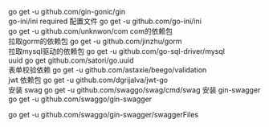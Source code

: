 go get -u github.com/gin-gonic/gin 
<br>
go-ini/ini required 配置文件 go get -u github.com/go-ini/ini
<br>
go get -u github.com/unknwon/com com的依赖包
<br>
拉取gorm的依赖包
go get -u github.com/jinzhu/gorm
<br>
拉取mysql驱动的依赖包
go get -u github.com/go-sql-driver/mysql
<br>
uuid
go get github.com/satori/go.uuid
<br>
表单校验依赖
go get -u github.com/astaxie/beego/validation
<br>
jwt 依赖包
go get -u github.com/dgrijalva/jwt-go
<br>
安装 swag
go get -u github.com/swaggo/swag/cmd/swag
安装 gin-swagger
go get -u github.com/swaggo/gin-swagger

go get -u github.com/swaggo/gin-swagger/swaggerFiles